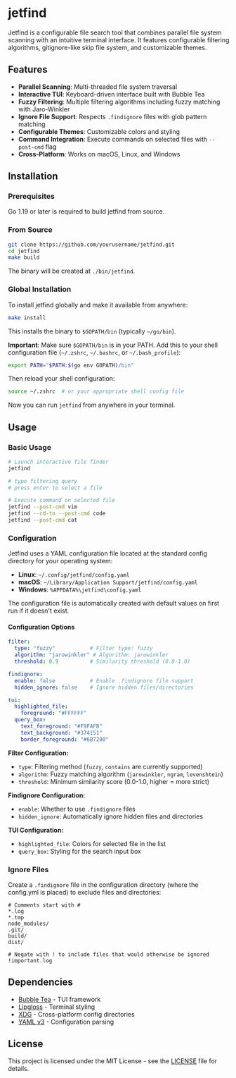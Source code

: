 # jetfind

Jetfind is a configurable file search tool that combines parallel file system scanning with an intuitive terminal interface. It features configurable filtering algorithms, gitignore-like skip file system, and customizable themes.

## Features

- **Parallel Scanning**: Multi-threaded file system traversal
- **Interactive TUI**: Keyboard-driven interface built with Bubble Tea
- **Fuzzy Filtering**: Multiple filtering algorithms including fuzzy matching with Jaro-Winkler
- **Ignore File Support**: Respects `.findignore` files with glob pattern matching
- **Configurable Themes**: Customizable colors and styling
- **Command Integration**: Execute commands on selected files with `--post-cmd` flag
- **Cross-Platform**: Works on macOS, Linux, and Windows

## Installation

### Prerequisites

Go 1.19 or later is required to build jetfind from source.

### From Source

```bash
git clone https://github.com/yourusername/jetfind.git
cd jetfind
make build
```

The binary will be created at `./bin/jetfind`.

### Global Installation

To install jetfind globally and make it available from anywhere:

```bash
make install
```

This installs the binary to `$GOPATH/bin` (typically `~/go/bin`).

**Important**: Make sure `$GOPATH/bin` is in your PATH. Add this to your shell configuration file (`~/.zshrc`, `~/.bashrc`, or `~/.bash_profile`):

```bash
export PATH="$PATH:$(go env GOPATH)/bin"
```

Then reload your shell configuration:
```bash
source ~/.zshrc  # or your appropriate shell config file
```

Now you can run `jetfind` from anywhere in your terminal.

## Usage

### Basic Usage

```bash
# Launch interactive file finder
jetfind

# type filtering query
# press enter to select a file

# Execute command on selected file
jetfind --post-cmd vim
jetfind --cd-to --post-cmd code
jetfind --post-cmd cat
```

### Configuration

Jetfind uses a YAML configuration file located at the standard config directory for your operating system:

- **Linux**: `~/.config/jetfind/config.yaml`
- **macOS**: `~/Library/Application Support/jetfind/config.yaml`
- **Windows**: `%APPDATA%\jetfind\config.yaml`

The configuration file is automatically created with default values on first run if it doesn't exist.

#### Configuration Options

```yaml
filter:
  type: "fuzzy"           # Filter type: fuzzy
  algorithm: "jarowinkler" # Algorithm: jarowinkler
  threshold: 0.9          # Similarity threshold (0.0-1.0)

findignore:
  enable: false           # Enable .findignore file support
  hidden_ignore: false    # Ignore hidden files/directories

tui:
  highlighted_file:
    foreground: "#FFFFFF"
  query_box:
    text_foreground: "#F9FAFB"
    text_background: "#374151" 
    border_foreground: "#6B7280"
```

**Filter Configuration:**
- `type`: Filtering method (`fuzzy`, `contains` are currently supported)
- `algorithm`: Fuzzy matching algorithm (`jarowinkler`, `ngram`, `levenshtein`)
- `threshold`: Minimum similarity score (0.0-1.0, higher = more strict)

**Findignore Configuration:**
- `enable`: Whether to use `.findignore` files
- `hidden_ignore`: Automatically ignore hidden files and directories

**TUI Configuration:**
- `highlighted_file`: Colors for selected file in the list
- `query_box`: Styling for the search input box

### Ignore Files

Create a `.findignore` file in the configuration directory (where the config.yml is placed) to exclude files and directories:

```
# Comments start with #
*.log
*.tmp
node_modules/
.git/
build/
dist/

# Negate with ! to include files that would otherwise be ignored
!important.log
```

## Dependencies

- [Bubble Tea](https://github.com/charmbracelet/bubbletea) - TUI framework
- [Lipgloss](https://github.com/charmbracelet/lipgloss) - Terminal styling
- [XDG](https://github.com/adrg/xdg) - Cross-platform config directories
- [YAML v3](https://gopkg.in/yaml.v3) - Configuration parsing

## License

This project is licensed under the MIT License - see the [LICENSE](LICENSE) file for details.

